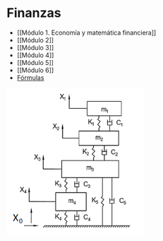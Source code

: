 # Finanzas

- [[Módulo 1. Economía y matemática financiera]]
- [[Módulo 2]]
- [[Módulo 3]]
- [[Módulo 4]]
- [[Módulo 5]]
- [[Módulo 6]]
- [Fórmulas](https://github.com/dlozanob/My-Notes/blob/main/F%C3%B3rmulas%20Financieras%20Excel.md)

![Img](https://github.com/dlozanob/My-Notes/blob/main/Pasted%20Image%2020230214190352_142.png)













